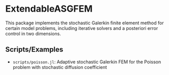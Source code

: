 # ExtendableASGFEM

This package implements the stochastic Galerkin finite element method for certain model problems,
including iterative solvers and a posteriori error control in two dimensions.

## Scripts/Examples

- `scripts/poisson.jl`: Adaptive stochastic Galerkin FEM for the Poisson problem with stochastic diffusion coefficient
